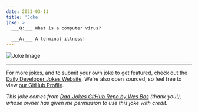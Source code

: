 ```yaml
---
date: 2023-03-11
title: 'Joke'
joke: >
  ___Q:___ What is a computer virus?
  
  ___A:___ A terminal illness!
---
```



![Joke Image](https://private.xtrp.io/projects/DailyDeveloperJokes/public_image_server/images/5e1258c4f0d26.png)

---

For more jokes, and to submit your own joke to get featured, check out the [Daily Developer Jokes Website](https://dailydeveloperjokes.github.io/). We're also open sourced, so feel free to view [our GitHub Profile](https://github.com/dailydeveloperjokes).


_This joke comes from [Dad-Jokes GitHub Repo by Wes Bos](https://github.com/wesbos/dad-jokes) (thank you!), whose owner has given me permission to use this joke with credit._

<!--
Joke text:
**Q:** What is a computer virus?

**A:** A terminal illness!
 -->



